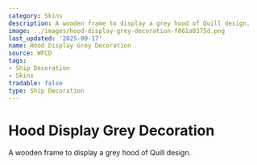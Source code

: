 ```yaml
---
category: Skins
description: A wooden frame to display a grey hood of Quill design.
image: ../images/hood-display-grey-decoration-f861a0375d.png
last_updated: '2025-09-17'
name: Hood Display Grey Decoration
source: WFCD
tags:
- Ship Decoration
- Skins
tradable: false
type: Ship Decoration
---
```


# Hood Display Grey Decoration

A wooden frame to display a grey hood of Quill design.

